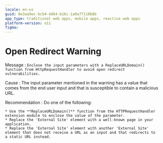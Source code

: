```yaml
---
locale: en-us
guid: 8e3aa9ec-bcb4-4d64-b16c-1a0a77110b8b
app_type: traditional web apps, mobile apps, reactive web apps
platform-version: o11
figma:
---
```


# Open Redirect Warning

Message
:   `Enclose the input parameters with a ReplaceURLDomain() function from HttpRequestHandler to avoid open redirect vulnerabilities.`

Cause
:   The input parameter mentioned in the warning has a value that comes from the end user input and that is susceptible to contain a malicious URL.

Recommendation
:   Do one of the following:

    * Use the **ReplaceURLDomain()** function from the HTTPRequestHandler extension module to enclose the value of the parameter.
    * Replace the 'External Site' element with a well-known page in your application.
    * Replace the 'External Site' element with another 'External Site' element that does not receive a URL as an input and that redirects to a static URL instead.
  